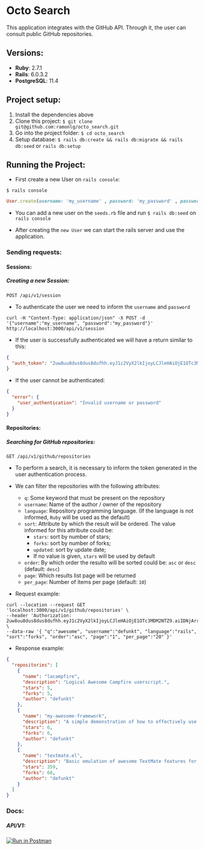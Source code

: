 # Octo Search
This application integrates with the GitHub API. Through it, the user can consult public GitHub repositories.


## Versions:
* **Ruby**: 2.7.1
* **Rails**: 6.0.3.2
* **PostgreSQL**: 11.4


## Project setup:

1. Install the dependencies above
2. Clone this project: `$ git clone git@github.com:ramonlg/octo_search.git`
3. Go into the project folder: `$ cd octo_search`
4. Setup database: `$ rails db:create && rails db:migrate && rails db:seed` or `rails db:setup`


## Running the Project:

* First create a new User on `rails console`:
```shell
$ rails console
```
```ruby
User.create(username: 'my_username' , password: 'my_password' , password_confirmation: 'my_password')
```

* You can add a new user on the `seeds.rb` file and run `$ rails db:seed` on `rails console`

* After creating the `new User` we can start the rails server and use the application.


### Sending requests:

#### Sessions:

##### Creating a new Session:

```
POST /api/v1/session
```

* To authenticate the user we need to inform the `username` and `password`

```shell
curl -H "Content-Type: application/json" -X POST -d '{"username":"my_username", "password":"my_password"}' http://localhost:3000/api/v1/session
```

* If the user is successfully authenticated we will have a return similar to this:

```json
{
  "auth_token": "2uw8uu8dus8dus8dufhh.eyJ1c2VyX2lkIjoyLCJleHAiOjE1OTc3MDM2NTZ9.aiIDNjArrozOvosoaojdjoaejjojdowodjdmznmnw12"
}
```

* If the user cannot be authenticated:

```json
{
  "error": {
    "user_authentication": "Invalid username or password"
  }
}
```

#### Repositories:

##### Searching for GitHub repositories:

```
GET /api/v1/github/repositories
```

* To perform a search, it is necessary to inform the token generated in the user authentication process.
* We can filter the repositories with the following attributes:
  * `q`: Some keyword that must be present on the repository
  * `username`: Name of the author / owner of the repository
  * `language`: Repository programming language. (If the language is not informed, `Ruby` will be used as the default)
  * `sort`: Attribute by which the result will be ordered. The value informed for this attribute could be:
    * `stars`: sort by number of stars;
    * `forks`: sort by number of forks;
    * `updated`: sort by update date;
    * If no value is given, `stars` will be used by default
  * `order`: By which order the resulto will be sorted could be: `asc` or `desc` (default: `desc`)
  * `page`: Which results list page will be returned
  * `per_page`: Number of items per page (default: `10`)


* Request example:

```shell
curl --location --request GET 'localhost:3000/api/v1/github/repositories' \
--header 'Authorization: 2uw8uu8dus8dus8dufhh.eyJ1c2VyX2lkIjoyLCJleHAiOjE1OTc3MDM2NTZ9.aiIDNjArrozOvosoaojdjoaejjojdowodjdmznmnw12' \
--data-raw '{ "q":"awesome", "username":"defunkt", "language":"rails", "sort":"forks", "order":"asc", "page":"1", "per_page":"20" }'
```

* Response example:

```json
{
  "repositories": [
    {
      "name": "lacampfire",
      "description": "Logical Awesome Campfire userscript.",
      "stars": 5,
      "forks": 5,
      "author": "defunkt"
    },
    {
      "name": "my-awesome-framework",
      "description": "A simple demonstration of how to effectively use Git submodules.",
      "stars": 6,
      "forks": 6,
      "author": "defunkt"
    },
    {
      "name": "textmate.el",
      "description": "Basic emulation of awesome TextMate features for Emacs.",
      "stars": 359,
      "forks": 68,
      "author": "defunkt"
    }
  ]
}
```


### Docs:

##### API/V1:
[![Run in Postman](https://run.pstmn.io/button.svg)](https://app.getpostman.com/run-collection/c473a7e30b5166df9a78)